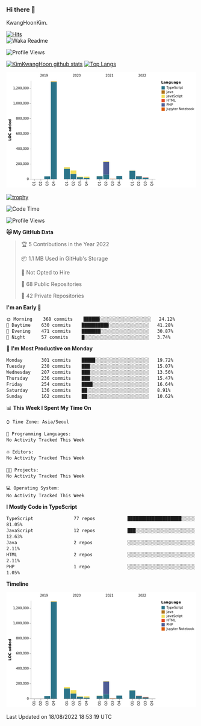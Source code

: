 ### Hi there 👋

KwangHoonKim.

[![Hits](https://hits.seeyoufarm.com/api/count/incr/badge.svg?url=https%3A%2F%2Fgithub.com%2Frhkdgns95)](https://hits.seeyoufarm.com)  
![Waka Readme](https://github.com/rhkdgns95/rhkdgns95/workflows/Waka%20Readme/badge.svg)

![Profile Views](http://img.shields.io/badge/Profile%20Views-0-blue)

[![KimKwangHoon github stats](https://github-readme-stats.vercel.app/api?username=rhkdgns95&show_icons=true)](https://github.com/rhkdgns95/github-readme-stats)   [![Top Langs](https://github-readme-stats.vercel.app/api/top-langs/?username=rhkdgns95&layout=compact)](https://github.com/rhkdgns95/github-readme-stats)   


![Chart not found](https://raw.githubusercontent.com/rhkdgns95/rhkdgns95/master/charts/bar_graph.png) 

[![trophy](https://github-profile-trophy.vercel.app/?username=rhkdgns95)](https://github.com/rhkdgns95/github-profile-trophy)

<!--START_SECTION:waka-->
![Code Time](http://img.shields.io/badge/Code%20Time-3%2C279%20hrs%2016%20mins-blue)

![Profile Views](http://img.shields.io/badge/Profile%20Views-0-blue)

**🐱 My GitHub Data** 

> 🏆 5 Contributions in the Year 2022
 > 
> 📦 1.1 MB Used in GitHub's Storage 
 > 
> 🚫 Not Opted to Hire
 > 
> 📜 68 Public Repositories 
 > 
> 🔑 42 Private Repositories  
 > 
**I'm an Early 🐤** 

```text
🌞 Morning    368 commits    ██████░░░░░░░░░░░░░░░░░░░   24.12% 
🌆 Daytime    630 commits    ██████████░░░░░░░░░░░░░░░   41.28% 
🌃 Evening    471 commits    ███████░░░░░░░░░░░░░░░░░░   30.87% 
🌙 Night      57 commits     █░░░░░░░░░░░░░░░░░░░░░░░░   3.74%

```
📅 **I'm Most Productive on Monday** 

```text
Monday       301 commits    █████░░░░░░░░░░░░░░░░░░░░   19.72% 
Tuesday      230 commits    ███░░░░░░░░░░░░░░░░░░░░░░   15.07% 
Wednesday    207 commits    ███░░░░░░░░░░░░░░░░░░░░░░   13.56% 
Thursday     236 commits    ███░░░░░░░░░░░░░░░░░░░░░░   15.47% 
Friday       254 commits    ████░░░░░░░░░░░░░░░░░░░░░   16.64% 
Saturday     136 commits    ██░░░░░░░░░░░░░░░░░░░░░░░   8.91% 
Sunday       162 commits    ██░░░░░░░░░░░░░░░░░░░░░░░   10.62%

```


📊 **This Week I Spent My Time On** 

```text
⌚︎ Time Zone: Asia/Seoul

💬 Programming Languages: 
No Activity Tracked This Week

🔥 Editors: 
No Activity Tracked This Week

🐱‍💻 Projects: 
No Activity Tracked This Week

💻 Operating System: 
No Activity Tracked This Week

```

**I Mostly Code in TypeScript** 

```text
TypeScript               77 repos            ████████████████████░░░░░   81.05% 
JavaScript               12 repos            ███░░░░░░░░░░░░░░░░░░░░░░   12.63% 
Java                     2 repos             ░░░░░░░░░░░░░░░░░░░░░░░░░   2.11% 
HTML                     2 repos             ░░░░░░░░░░░░░░░░░░░░░░░░░   2.11% 
PHP                      1 repo              ░░░░░░░░░░░░░░░░░░░░░░░░░   1.05%

```


**Timeline**

![Chart not found](https://raw.githubusercontent.com/rhkdgns95/rhkdgns95/master/charts/bar_graph.png) 


 Last Updated on 18/08/2022 18:53:19 UTC
<!--END_SECTION:waka-->
